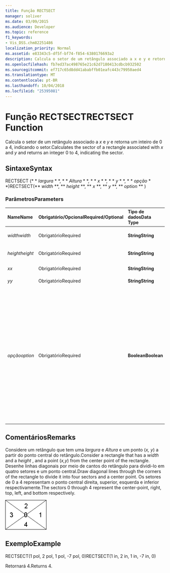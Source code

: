 ```yaml
---
title: Função RECTSECT
manager: soliver
ms.date: 03/09/2015
ms.audience: Developer
ms.topic: reference
f1_keywords:
- Vis_DSS.chm82251486
localization_priority: Normal
ms.assetid: e83343c5-df5f-bf74-f854-6380176693a2
description: Calcula o setor de um retângulo associado a x e y e retorna um inteiro de 0 a 4, indicando o setor.
ms.openlocfilehash: fb7ed37ac498765e21c62d7180413cdbcb932502
ms.sourcegitcommit: ef717c65d8dd41ababffb01eafc443c79950aed4
ms.translationtype: MT
ms.contentlocale: pt-BR
ms.lasthandoff: 10/04/2018
ms.locfileid: "25395081"
---
```

# <a name="rectsect-function"></a><span data-ttu-id="6033a-103">Função RECTSECT</span><span class="sxs-lookup"><span data-stu-id="6033a-103">RECTSECT Function</span></span>

<span data-ttu-id="6033a-104">Calcula o setor de um retângulo associado a *x* e *y* e retorna um inteiro de 0 a 4, indicando o setor.</span><span class="sxs-lookup"><span data-stu-id="6033a-104">Calculates the sector of a rectangle associated with  *x*  and  *y*  and returns an integer 0 to 4, indicating the sector.</span></span> 
  
## <a name="syntax"></a><span data-ttu-id="6033a-105">Sintaxe</span><span class="sxs-lookup"><span data-stu-id="6033a-105">Syntax</span></span>

<span data-ttu-id="6033a-106">RECTSECT (\* \* *largura* \* \*, \* \* *Altura* \* \*, \* \* *x* \* \*, \* \* *y* \* \*, \* \* *opção* \* \*)</span><span class="sxs-lookup"><span data-stu-id="6033a-106">RECTSECT(\*\* *width* \*\*, \*\* *height* \*\*, \*\* *x* \*\*, \*\* *y* \*\*, \*\* *option* \*\* )</span></span> 
  
### <a name="parameters"></a><span data-ttu-id="6033a-107">Parâmetros</span><span class="sxs-lookup"><span data-stu-id="6033a-107">Parameters</span></span>

|<span data-ttu-id="6033a-108">**Name**</span><span class="sxs-lookup"><span data-stu-id="6033a-108">**Name**</span></span>|<span data-ttu-id="6033a-109">**Obrigatório/Opcional**</span><span class="sxs-lookup"><span data-stu-id="6033a-109">**Required/Optional**</span></span>|<span data-ttu-id="6033a-110">**Tipo de dados**</span><span class="sxs-lookup"><span data-stu-id="6033a-110">**Data Type**</span></span>|<span data-ttu-id="6033a-111">**Descrição**</span><span class="sxs-lookup"><span data-stu-id="6033a-111">**Description**</span></span>|
|:-----|:-----|:-----|:-----|
| <span data-ttu-id="6033a-112">_width_</span><span class="sxs-lookup"><span data-stu-id="6033a-112">_width_</span></span> <br/> |<span data-ttu-id="6033a-113">Obrigatório</span><span class="sxs-lookup"><span data-stu-id="6033a-113">Required</span></span>  <br/> |<span data-ttu-id="6033a-114">**String**</span><span class="sxs-lookup"><span data-stu-id="6033a-114">**String**</span></span> <br/> |<span data-ttu-id="6033a-115">Largura do retângulo.</span><span class="sxs-lookup"><span data-stu-id="6033a-115">Width of the rectangle.</span></span>  <br/> |
| <span data-ttu-id="6033a-116">_height_</span><span class="sxs-lookup"><span data-stu-id="6033a-116">_height_</span></span> <br/> |<span data-ttu-id="6033a-117">Obrigatório</span><span class="sxs-lookup"><span data-stu-id="6033a-117">Required</span></span>  <br/> |<span data-ttu-id="6033a-118">**String**</span><span class="sxs-lookup"><span data-stu-id="6033a-118">**String**</span></span> <br/> |<span data-ttu-id="6033a-119">Altura do retângulo.</span><span class="sxs-lookup"><span data-stu-id="6033a-119">Height of the rectangle.</span></span>  <br/> |
| <span data-ttu-id="6033a-120">_x_</span><span class="sxs-lookup"><span data-stu-id="6033a-120">_x_</span></span> <br/> |<span data-ttu-id="6033a-121">Obrigatório</span><span class="sxs-lookup"><span data-stu-id="6033a-121">Required</span></span>  <br/> |<span data-ttu-id="6033a-122">**String**</span><span class="sxs-lookup"><span data-stu-id="6033a-122">**String**</span></span> <br/> |<span data-ttu-id="6033a-123">Uma coordenada x.</span><span class="sxs-lookup"><span data-stu-id="6033a-123">An x-coordinate.</span></span>  <br/> |
| <span data-ttu-id="6033a-124">_y_</span><span class="sxs-lookup"><span data-stu-id="6033a-124">_y_</span></span> <br/> |<span data-ttu-id="6033a-125">Obrigatório</span><span class="sxs-lookup"><span data-stu-id="6033a-125">Required</span></span>  <br/> |<span data-ttu-id="6033a-126">**String**</span><span class="sxs-lookup"><span data-stu-id="6033a-126">**String**</span></span> <br/> |<span data-ttu-id="6033a-127">Uma coordenada y.</span><span class="sxs-lookup"><span data-stu-id="6033a-127">A y-coordinate.</span></span>  <br/> |
| <span data-ttu-id="6033a-128">_opção_</span><span class="sxs-lookup"><span data-stu-id="6033a-128">_option_</span></span> <br/> |<span data-ttu-id="6033a-129">Obrigatório</span><span class="sxs-lookup"><span data-stu-id="6033a-129">Required</span></span>  <br/> |<span data-ttu-id="6033a-130">**Boolean**</span><span class="sxs-lookup"><span data-stu-id="6033a-130">**Boolean**</span></span> <br/> |<span data-ttu-id="6033a-p101">Especifica como os pontos colocados nas diagonais são tratados. Configure o valor como 0 para usar os setores esquerdo e direito para os pontos em uma diagonal. Configure o valor como 1 para usar os setores superior e inferior para os pontos em uma diagonal.</span><span class="sxs-lookup"><span data-stu-id="6033a-p101">Specifies how points that fall on the diagonals are treated. Set the value to 0 to use the left and right sectors for points on a diagonal. Set the value to 1 to use the top and bottom sectors for points on a diagonal.</span></span>  <br/> |
   
## <a name="remarks"></a><span data-ttu-id="6033a-134">Comentários</span><span class="sxs-lookup"><span data-stu-id="6033a-134">Remarks</span></span>

<span data-ttu-id="6033a-135">Considere um retângulo que tem uma *largura* e *Altura* e um ponto (*x, y*) a partir do ponto central do retângulo.</span><span class="sxs-lookup"><span data-stu-id="6033a-135">Consider a rectangle that has a  *width*  and a  *height*  , and a point (*x,y*) from the center point of the rectangle.</span></span> <span data-ttu-id="6033a-136">Desenhe linhas diagonais por meio de cantos do retângulo para dividi-lo em quatro setores e um ponto central.</span><span class="sxs-lookup"><span data-stu-id="6033a-136">Draw diagonal lines through the corners of the rectangle to divide it into four sectors and a center point.</span></span> <span data-ttu-id="6033a-137">Os setores de 0 a 4 representam o ponto central direita, superior, esquerda e inferior respectivamente.</span><span class="sxs-lookup"><span data-stu-id="6033a-137">The sectors 0 through 4 represent the center-point, right, top, left, and bottom respectively.</span></span> 
  
![Setores 0 a 4 representam o ponto central direita, superior, esquerda e baixo respectivamente](media/ShpSheetRef_CA_03_ZA07645862.gif)
  
## <a name="example"></a><span data-ttu-id="6033a-139">Exemplo</span><span class="sxs-lookup"><span data-stu-id="6033a-139">Example</span></span>

<span data-ttu-id="6033a-140">RECTSECT(1 pol, 2 pol, 1 pol, -7 pol, 0)</span><span class="sxs-lookup"><span data-stu-id="6033a-140">RECTSECT(1 in, 2 in, 1 in, -7 in, 0)</span></span> 
  
<span data-ttu-id="6033a-141">Retornará 4.</span><span class="sxs-lookup"><span data-stu-id="6033a-141">Returns 4.</span></span> 
  

